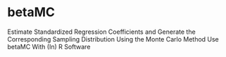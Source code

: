 # betaMC
Estimate Standardized Regression Coefficients and Generate the Corresponding Sampling Distribution Using the Monte Carlo Method Use betaMC With (In) R Software
